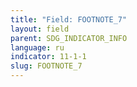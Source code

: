 ```yaml
---
title: "Field: FOOTNOTE_7"
layout: field
parent: SDG_INDICATOR_INFO
language: ru
indicator: 11-1-1
slug: FOOTNOTE_7
---
```

[^7]: United Nations (2007). Indicators of Sustainable Development: Guidelines and Methodologies. Third Edition, United Nations, New York; < https://sustainabledevelopment.un.org/index.php?page=view&type=400&nr=107&>; UN-Habitat (2003), Slums of the World: The face of urban poverty in the new millennium.
